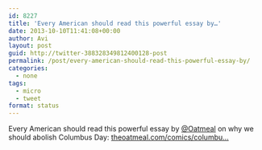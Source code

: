 ```yaml
---
id: 8227
title: 'Every American should read this powerful essay by…'
date: 2013-10-10T11:41:08+00:00
author: Avi
layout: post
guid: http://twitter-388328349812400128-post
permalink: /post/every-american-should-read-this-powerful-essay-by/
categories:
  - none
tags:
  - micro
  - tweet
format: status
---
```

Every American should read this powerful essay by [@Oatmeal](http://twitter.com/Oatmeal) on why we should abolish Columbus Day: [theoatmeal.com/comics/columbu…](http://theoatmeal.com/comics/columbus_day)